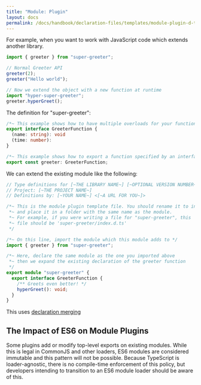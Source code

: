 ```yaml
---
title: "Module: Plugin"
layout: docs
permalink: /docs/handbook/declaration-files/templates/module-plugin-d-ts.html
---
```


For example, when you want to work with JavaScript code which extends another library.

```ts
import { greeter } from "super-greeter";

// Normal Greeter API
greeter(2);
greeter("Hello world");

// Now we extend the object with a new function at runtime
import "hyper-super-greeter";
greeter.hyperGreet();
```

The definition for "super-greeter":

```ts
/*~ This example shows how to have multiple overloads for your function */
export interface GreeterFunction {
  (name: string): void
  (time: number):
}

/*~ This example shows how to export a function specified by an interface */
export const greeter: GreeterFunction;
```

We can extend the existing module like the following:

```ts
// Type definitions for [~THE LIBRARY NAME~] [~OPTIONAL VERSION NUMBER~]
// Project: [~THE PROJECT NAME~]
// Definitions by: [~YOUR NAME~] <[~A URL FOR YOU~]>

/*~ This is the module plugin template file. You should rename it to index.d.ts
 *~ and place it in a folder with the same name as the module.
 *~ For example, if you were writing a file for "super-greeter", this
 *~ file should be 'super-greeter/index.d.ts'
 */

/*~ On this line, import the module which this module adds to */
import { greeter } from "super-greeter";

/*~ Here, declare the same module as the one you imported above
 *~ then we expand the existing declaration of the greeter function
 */
export module "super-greeter" {
  export interface GreeterFunction {
    /** Greets even better! */
    hyperGreet(): void;
  }
}
```

This uses [declaration merging](/docs/handbook/declaration-merging.html)

## The Impact of ES6 on Module Plugins

Some plugins add or modify top-level exports on existing modules.
While this is legal in CommonJS and other loaders, ES6 modules are considered immutable and this pattern will not be possible.
Because TypeScript is loader-agnostic, there is no compile-time enforcement of this policy, but developers intending to transition to an ES6 module loader should be aware of this.
